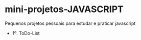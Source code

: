 # mini-projetos-JAVASCRIPT
Pequenos projetos pessoais para estudar e praticar javascript  
 - 1º. ToDo-List
